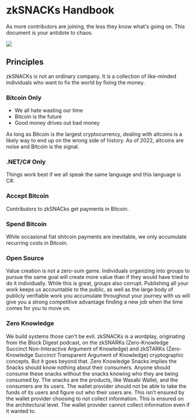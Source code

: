 # zkSNACKs Handbook

As more contributors are joining, the less they know what's going on. This document is your antidote to chaos.

![](https://i.imgur.com/xOHEKvD.png)

## Principles

zkSNACKs is not an ordinary company. It is a collection of like-minded individuals who want to fix the world by fixing the money.

### Bitcoin Only

- We all hate wasting our time
- Bitcoin is the future
- Good money drives out bad money

As long as Bitcoin is the largest cryptocurrency, dealing with altcoins is a likely way to end up on the wrong side of history. As of 2022, altcoins are noise and Bitcoin is the signal.

### .NET/C# Only

Things work best if we all speak the same language and this language is C#. 

### Accept Bitcoin

Contributors to zkSNACks get payments in Bitcoin.

### Spend Bitcoin

While occasional fiat shitcoin payments are inevitable, we only accumulate recurring costs in Bitcoin.

### Open Source

Value creation is not a zero-sum game. Individuals organizing into groups to pursue the same goal will create more value than if they would have tried to do it individually. While this is great, groups also corrupt. Publishing all your work keeps us accountable to the public, as well as the large body of publicly verifiable work you accumulate throughout your journey with us will give you a strong competitive advantage finding a new job when the time comes for you to move on.

### Zero Knowledge

We build systems those can't be evil. zkSNACKs is a wordplay, originating from the Block Digest podcast, on the zkSNARKs (Zero-Knowledge Succinct Non-Interactive Argument of Knowledge) and zkSTARKs (Zero-Knowledge Succinct Transparent Argument of Knowledge) cryptographic concepts. But it goes beyond that. Zero Knowledge Snacks implies the Snacks should know nothing about their consumers. Anyone should consume these snacks without the snacks knowing who they are being consumed by. The snacks are the products, like Wasabi Wallet, and the consumers are its users. The wallet provider should not be able to take the funds of its users and figure out who their users are. This isn’t ensured by the wallet provider choosing to not collect information. This is ensured on the architectural level. The wallet provider cannot collect information even if it wanted to.

